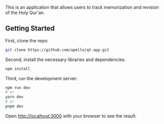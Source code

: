 This is an application that allows users to track memorization and revision of the Holy Qur'an.

## Getting Started

First, clone the repo:

```bash
git clone https://github.com/apello/qt-app.git
```

Second, install the necessary libraries and dependencies:

```bash
npm install
```

Third, run the development server:

```bash
npm run dev
# or
yarn dev
# or
pnpm dev
```

Open [http://localhost:3000](http://localhost:3000) with your browser to see the result.

